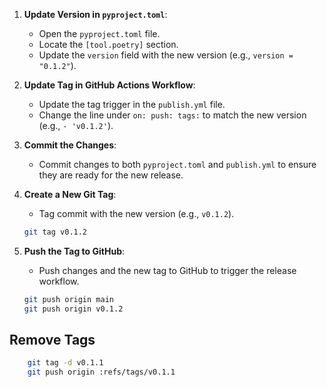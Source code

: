 1. **Update Version in `pyproject.toml`**:
   - Open the `pyproject.toml` file.
   - Locate the `[tool.poetry]` section.
   - Update the `version` field with the new version (e.g., `version = "0.1.2"`).


2. **Update Tag in GitHub Actions Workflow**:
   - Update the tag trigger in the `publish.yml` file.
   - Change the line under `on: push: tags:` to match the new version (e.g., `- 'v0.1.2'`).


3. **Commit the Changes**:
   - Commit changes to both `pyproject.toml` and `publish.yml` to ensure they are ready for the new release.

4. **Create a New Git Tag**:
   - Tag commit with the new version (e.g., `v0.1.2`).

   ```bash
   git tag v0.1.2
   ```

5. **Push the Tag to GitHub**:
   - Push changes and the new tag to GitHub to trigger the release workflow.

   ```bash
   git push origin main
   git push origin v0.1.2
   ```

## Remove Tags
```bash
    git tag -d v0.1.1   
    git push origin :refs/tags/v0.1.1
```
